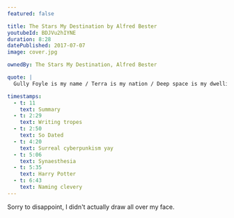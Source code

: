 ```yaml
---
featured: false

title: The Stars My Destination by Alfred Bester
youtubeId: BDJVu2hIYNE
duration: 8:28
datePublished: 2017-07-07
image: cover.jpg

ownedBy: The Stars My Destination, Alfred Bester

quote: |
  Gully Foyle is my name / Terra is my nation / Deep space is my dwelling place / The stars my destination

timestamps:
  - t: 11
    text: Summary
  - t: 2:29
    text: Writing tropes
  - t: 2:50
    text: So Dated
  - t: 4:20
    text: Surreal cyberpunkism yay
  - t: 5:06
    text: Synaesthesia
  - t: 5:35
    text: Harry Potter
  - t: 6:43
    text: Naming clevery
---
```


Sorry to disappoint, I didn't actually draw all over my face.
